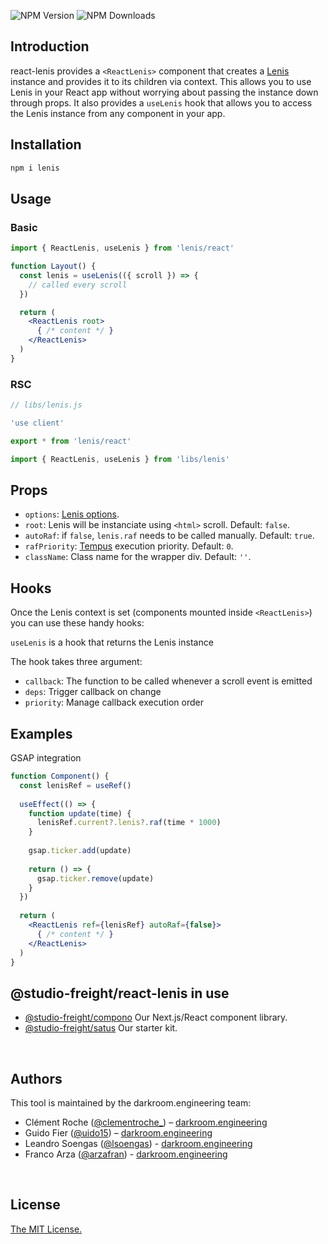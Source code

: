 ![NPM Version](https://img.shields.io/npm/v/%40studio-freight%2Freact-lenis?colorA=000000&colorB=ff98a2)
![NPM Downloads](https://img.shields.io/npm/dm/%40studio-freight%2Freact-lenis?colorA=000000&colorB=ff98a2)


## Introduction
react-lenis provides a `<ReactLenis>` component that creates a [Lenis](https://github.com/darkroomengineering/lenis) instance and provides it to its children via context. This allows you to use Lenis in your React app without worrying about passing the instance down through props. It also provides a `useLenis` hook that allows you to access the Lenis instance from any component in your app.


## Installation

```bash
npm i lenis
```

## Usage

### Basic

```jsx
import { ReactLenis, useLenis } from 'lenis/react'

function Layout() {
  const lenis = useLenis(({ scroll }) => {
    // called every scroll
  })

  return (
    <ReactLenis root>
      { /* content */ }
    </ReactLenis>
  )
}
```

### RSC
```jsx
// libs/lenis.js

'use client'

export * from 'lenis/react'
```

```jsx
import { ReactLenis, useLenis } from 'libs/lenis'
```

## Props
- `options`: [Lenis options](https://github.com/darkroomengineering/lenis#instance-settings).
- `root`: Lenis will be instanciate using `<html>` scroll. Default: `false`.
- `autoRaf`: if `false`, `lenis.raf` needs to be called manually. Default: `true`.
- `rafPriority`: [Tempus](https://github.com/studio-freight/tempus#readme) execution priority. Default: `0`.
- `className`: Class name for the wrapper div. Default: `''`.



## Hooks
Once the Lenis context is set (components mounted inside `<ReactLenis>`) you can use these handy hooks:

`useLenis` is a hook that returns the Lenis instance

The hook takes three argument:
- `callback`: The function to be called whenever a scroll event is emitted
- `deps`: Trigger callback on change
- `priority`: Manage callback execution order

## Examples

GSAP integration

```jsx
function Component() {
  const lenisRef = useRef()
  
  useEffect(() => {
    function update(time) {
      lenisRef.current?.lenis?.raf(time * 1000)
    }
  
    gsap.ticker.add(update)
  
    return () => {
      gsap.ticker.remove(update)
    }
  })
  
  return (
    <ReactLenis ref={lenisRef} autoRaf={false}>
      { /* content */ }
    </ReactLenis>
  )
}
```



## @studio-freight/react-lenis in use

- [@studio-freight/compono](https://github.com/studio-freight/compono) Our Next.js/React component library.
- [@studio-freight/satus](https://github.com/studio-freight/satus) Our starter kit.

<br/>

## Authors

This tool is maintained by the darkroom.engineering team:

- Clément Roche ([@clementroche\_](https://twitter.com/clementroche_)) – [darkroom.engineering](https://www.darkroom.engineering/)
- Guido Fier ([@uido15](https://twitter.com/uido15)) – [darkroom.engineering](https://www.darkroom.engineering/)
- Leandro Soengas ([@lsoengas](https://twitter.com/lsoengas)) - [darkroom.engineering](https://www.darkroom.engineering/)
- Franco Arza ([@arzafran](https://twitter.com/arzafran)) - [darkroom.engineering](https://www.darkroom.engineering/)

<br/>

## License

[The MIT License.](https://opensource.org/licenses/MIT)

